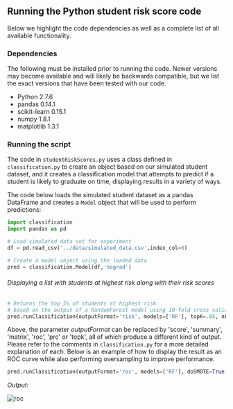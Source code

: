 ## Running the Python student risk score code

Below we highlight the code dependencies as well as a complete list of all available functionality.

### Dependencies

The following must be installed prior to running the code. Newer versions may become available and will likely be backwards compatible, but we list the exact versions that have been tested with our code.

* Python 2.7.6
* pandas 0.14.1
* scikit-learn 0.15.1
* numpy 1.8.1
* matplotlib 1.3.1


### Running the script

The code in `studentRiskScores.py` uses a class defined in `classification.py` to create an object based on our simulated student dataset, and it creates a classification model that attempts to predict if a student is likely to graduate on time, displaying results in a variety of ways.

The code below loads the simulated student dataset as a pandas DataFrame and creates a `Model` object that will be used to perform predictions:

```python
import classification
import pandas as pd

# Load simulated data set for experiment
df = pd.read_csv('../data/simulated_data.csv',index_col=0)

# Create a model object using the loaded data
pred = classification.Model(df,'nograd')
```

###### Displaying a list with students at highest risk along with their risk scores

```python
# Returns the top 5% of students at highest risk
# based on the output of a RandomForest model using 10-fold cross validation
pred.runClassification(outputFormat='risk', models=['RF'], topK=.05, nFolds=10)
```

Above, the parameter *outputFormat* can be replaced by  'score', 'summary', 'matrix', 'roc', 'prc' or 'topk', all of which produce a different kind of output. Please refer to the comments in `classification.py` for a more detailed explanation of each. Below is an example of how to display the result as an ROC curve while also performing oversampling to improve performance.

```python
pred.runClassification(outputFormat='roc', models=['RF'], doSMOTE=True, pctSMOTE=200, nFolds=10)
```

*Output:*

![roc](http://i.imgur.com/HN3Nzei.png)
